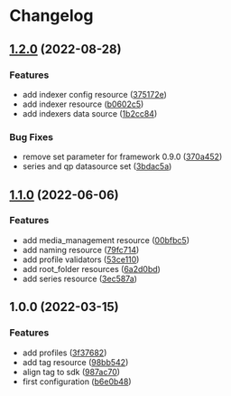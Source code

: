 # Changelog

## [1.2.0](https://github.com/devopsarr/terraform-provider-sonarr/compare/v1.1.0...v1.2.0) (2022-08-28)


### Features

* add indexer config resource ([375172e](https://github.com/devopsarr/terraform-provider-sonarr/commit/375172e0a572efa3f7293db043bcba7aaa1cacec))
* add indexer resource ([b0602c5](https://github.com/devopsarr/terraform-provider-sonarr/commit/b0602c5b77e7939d6e81cf5ed7212154b0bb932a))
* add indexers data source ([1b2cc84](https://github.com/devopsarr/terraform-provider-sonarr/commit/1b2cc8479b7da70727edc2ba4fcabc289c272934))


### Bug Fixes

* remove set parameter for framework 0.9.0 ([370a452](https://github.com/devopsarr/terraform-provider-sonarr/commit/370a45213b53f87e46516f1404e4310c9ba384ae))
* series and qp datasource set ([3bdac5a](https://github.com/devopsarr/terraform-provider-sonarr/commit/3bdac5a62b55dd04b60cdefe19ec2ae79fa23308))

## [1.1.0](https://github.com/devopsarr/terraform-provider-sonarr/compare/v1.0.0...v1.1.0) (2022-06-06)


### Features

* add media_management resource ([00bfbc5](https://github.com/devopsarr/terraform-provider-sonarr/commit/00bfbc5a9d6d41e6d81b213d3ab228a29602b3dc))
* add naming resource ([79fc714](https://github.com/devopsarr/terraform-provider-sonarr/commit/79fc7142235d79f5cb23d1f5c2566ed8315b4d19))
* add profile validators ([53ce110](https://github.com/devopsarr/terraform-provider-sonarr/commit/53ce1105f5a8ff561039f7e66beb19bd57e425ad))
* add root_folder resources ([6a2d0bd](https://github.com/devopsarr/terraform-provider-sonarr/commit/6a2d0bd4942e9478b58f3b87d2f0f6104e57f184))
* add series resource ([3ec587a](https://github.com/devopsarr/terraform-provider-sonarr/commit/3ec587a31e3c73336ef3ff289ded1644149a23e6))

## 1.0.0 (2022-03-15)


### Features

* add profiles ([3f37682](https://github.com/devopsarr/terraform-provider-sonarr/commit/3f376822edaecbab1129ad202c093eef5d22ff4f))
* add tag resource ([98bb542](https://github.com/devopsarr/terraform-provider-sonarr/commit/98bb5426c912466173e61d1855064110b55ba384))
* align tag to sdk ([987ac70](https://github.com/devopsarr/terraform-provider-sonarr/commit/987ac702ec0f4bf3dd9e0b6a9b3ac119a036f7db))
* first configuration ([b6e0b48](https://github.com/devopsarr/terraform-provider-sonarr/commit/b6e0b486af8a547a2326c3fe8989c0d1abf77a6b))
